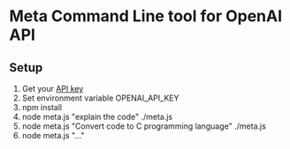 # Meta Command Line tool for OpenAI API

## Setup

1. Get your [API key](https://beta.openai.com/account/api-keys)
2. Set environment variable OPENAI_API_KEY
3. npm install
4. node meta.js "explain the code" ./meta.js
4. node meta.js "Convert code to C programming language" ./meta.js
4. node meta.js "..."
